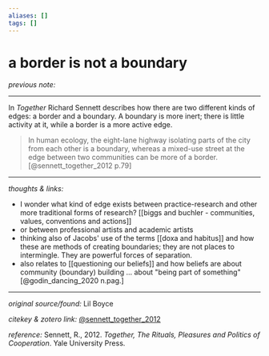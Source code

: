 ```yaml
---
aliases: []
tags: []
---
```


# a border is not a boundary

_previous note:_ 

---

In _Together_ Richard Sennett describes how there are two different kinds of edges: a border and a boundary. A boundary is more inert; there is little activity at it, while a border is a more active edge. 

>In human ecology, the eight-lane highway isolating parts of the city from each other is a boundary, whereas a mixed-use street at the edge between two communities can be more of a border.[@sennett_together_2012 p.79]

---

_thoughts & links:_

- I wonder what kind of edge exists between practice-research and other more traditional forms of research? [[biggs and buchler - communities, values, conventions and actions]]
- or between professional artists and academic artists
- thinking also of Jacobs' use of the terms [[doxa and habitus]] and how these are methods of creating boundaries; they are not places to intermingle. They are powerful forces of separation.
- also relates to [[questioning our beliefs]] and how beliefs are about community (boundary) building ... about "being part of something"[@godin_dancing_2020 n.pag.]

---

_original source/found:_ Lil Boyce

_citekey & zotero link:_ [@sennett_together_2012](zotero://select/items/1_ZKR55RVE)

_reference:_ Sennett, R., 2012. _Together, The Rituals, Pleasures and Politics of Cooperation_. Yale University Press.


